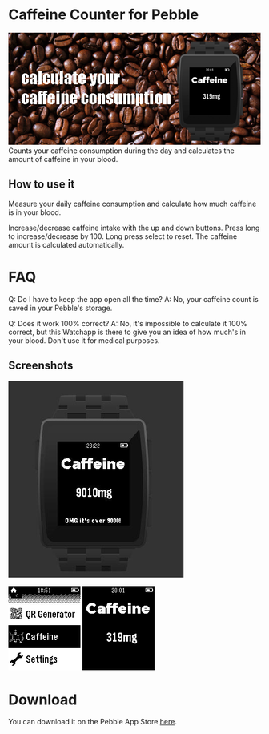Caffeine Counter for Pebble
===============
![Header](screenshots/caffeine_header%20ad.png)
Counts your caffeine consumption during the day and calculates the amount of caffeine in your blood.

## How to use it
Measure your daily caffeine consumption and calculate how much caffeine is in your blood.

Increase/decrease caffeine intake with the up and down buttons. 
Press long to increase/decrease by 100.
Long press select to reset.
The caffeine amount is calculated automatically.

# FAQ
Q: Do I have to keep the app open all the time?
A: No, your caffeine count is saved in your Pebble's storage.

Q: Does it work 100% correct?
A: No, it's impossible to calculate it 100% correct, but this Watchapp is there to give you an idea of how much's in your blood. Don't use it for medical purposes.

## Screenshots
![How a warning looks like. Okay, you'd probably be dead with 9g in your blood.](screenshots/watch_screenshot_warning.jpg)

![App Icon in the Menu](screenshots/menu.png) ![How the app is going to look like](screenshots/animated_caffeine.gif)

# Download
You can download it on the Pebble App Store [here](https://apps.getpebble.com/applications/54a6f1fc4517d0f37c0000a8).